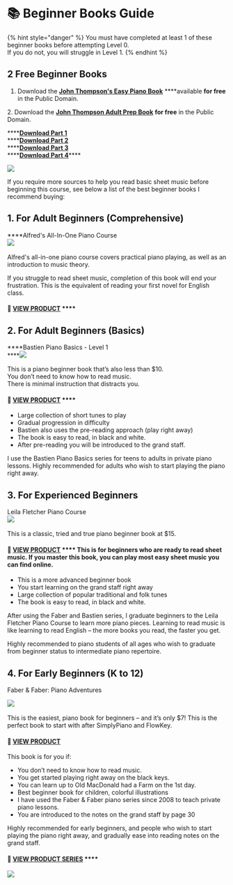 # 📚 Beginner Books Guide

{% hint style="danger" %}
You must have completed at least 1 of these beginner books before attempting Level 0.  
If you do not, you will struggle in Level 1.
{% endhint %}

## 2 Free Beginner Books

1. Download the [**John Thompson's Easy Piano Book**](http://bnf.cn.imslp.org/files/imglnks/caimg/a/a2/IMSLP443922-PMLP500461-Thompson-_Easiest_course-_P1_-_b.pdf) ****available **for free** in the Public Domain.﻿

﻿2. Download the [**John Thompson Adult Prep Book**](https://petruccimusiclibrary.ca/files/imglnks/caimg/4/47/IMSLP445511-PMLP724700-Thompson-_Adult_preparatory-_1.pdf) **for free** in the Public Domain.﻿

\*\*\*\*[**Download Part 1**](https://petruccimusiclibrary.ca/files/imglnks/caimg/4/47/IMSLP445511-PMLP724700-Thompson-_Adult_preparatory-_1.pdf)  
****[**Download Part 2**](https://petruccimusiclibrary.ca/files/imglnks/caimg/4/40/IMSLP445512-PMLP724700-Thompson-_Adult_preparatory-_2.pdf)  
****[**Download Part 3**](https://petruccimusiclibrary.ca/files/imglnks/caimg/6/66/IMSLP445513-PMLP724700-Thompson-_Adult_preparatory-_3.pdf)  
****[**Download Part 4**](https://petruccimusiclibrary.ca/files/imglnks/caimg/4/49/IMSLP445514-PMLP724700-Thompson-_Adult_preparatory-_4.pdf)\*\*\*\*

![](https://i.gyazo.com/301b66c7831684d47ca53088015b36a0.gif)

  
  
  
If you require more sources to help you read basic sheet music before beginning this course, see below a list of the best beginner books I recommend buying:﻿﻿  


## **1.** **For Adult Beginners \(Comprehensive\)**

  
****Alfred's All-In-One Piano Course  
﻿![](https://images-na.ssl-images-amazon.com/images/I/51xmaJD-GkL._SX373_BO1,204,203,200_.jpg)﻿  
  
  
Alfred's all-in-one piano course covers practical piano playing, as well as an introduction to music theory.  
  
If you struggle to read sheet music, completion of this book will end your frustration. This is the equivalent of reading your first novel for English class.

#### 🛒 [**VIEW PRODUCT**](https://amzn.to/2NneRXM)   ****

## **2. For Adult Beginners \(Basics\)**

  
****Bastien Piano Basics - Level 1  
****﻿![](https://easypianohacks.com/wp-content/uploads/2020/12/41P9ryUowYL._SX373_BO1204203200_.jpg)﻿  
  
This is a piano beginner book that’s also less than $10.  
You don’t need to know how to read music.  
There is minimal instruction that distracts you.

#### 🛒 [**VIEW PRODUCT**](https://amzn.to/3arutTr) **** 

* Large collection of short tunes to play
* Gradual progression in difficulty
* Bastien also uses the pre-reading approach \(play right away\)
* The book is easy to read, in black and white. 
* After pre-reading you will be introduced to the grand staff.

  
I use the Bastien Piano Basics series for teens to adults in private piano lessons. Highly recommended for adults who wish to start playing the piano right away.  


## **3. For Experienced Beginners**

  
Leila Fletcher Piano Course  
﻿![](https://easypianohacks.com/wp-content/uploads/2020/12/51sr8G2M53L._SY368_BO1204203200_.jpg)﻿  
  
This is a classic, tried and true piano beginner book at $15.  


#### 🛒 [**VIEW PRODUCT**](https://amzn.to/37A858Q) **** This is for beginners who are ready to read sheet music. If you master this book, you can play most easy sheet music you can find online.   

* This is a more advanced beginner book
* You start learning on the grand staff right away
* Large collection of popular traditional and folk tunes
* The book is easy to read, in black and white. 

  
After using the Faber and Bastien series, I graduate beginners to the Leila Fletcher Piano Course to learn more piano pieces. Learning to read music is like learning to read English – the more books you read, the faster you get.   
  
Highly recommended to piano students of all ages who wish to graduate from beginner status to intermediate piano repertoire.

## **4. For Early Beginners \(K to 12\)**

Faber & Faber: Piano Adventures

  
﻿![](https://easypianohacks.com/wp-content/uploads/2020/12/FF1075cover.jpg)﻿  
  
This is the easiest, piano book for beginners – and it’s only $7! This is the perfect book to start with after SimplyPiano and FlowKey.

#### 🛒 [**VIEW PRODUCT**](https://amzn.to/3arutTr)

  
This book is for you if:

* You don’t need to know how to read music.
* You get started playing right away on the black keys.
* You can learn up to Old MacDonald had a Farm on the 1st day.
* Best beginner book for children, colorful illustrations
* I have used the Faber & Faber piano series since 2008 to teach private piano lessons.
* You are introduced to the notes on the grand staff by page 30  

Highly recommended for early beginners, and people who wish to start playing the piano right away, and gradually ease into reading notes on the grand staff.  
  


#### 🛒 [**VIEW PRODUCT SERIES**](https://amzn.to/37xt9wo)  ****﻿﻿ 

![](https://i.gyazo.com/13b062e2739e89b605142b5ae3758327.png)

